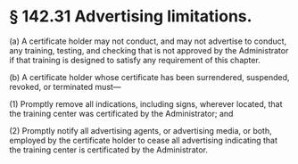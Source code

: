 # § 142.31   Advertising limitations.

(a) A certificate holder may not conduct, and may not advertise to conduct, any training, testing, and checking that is not approved by the Administrator if that training is designed to satisfy any requirement of this chapter.


(b) A certificate holder whose certificate has been surrendered, suspended, revoked, or terminated must—


(1) Promptly remove all indications, including signs, wherever located, that the training center was certificated by the Administrator; and


(2) Promptly notify all advertising agents, or advertising media, or both, employed by the certificate holder to cease all advertising indicating that the training center is certificated by the Administrator.




